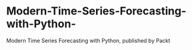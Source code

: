 # Modern-Time-Series-Forecasting-with-Python-
Modern Time Series Forecasting with Python, published by Packt
